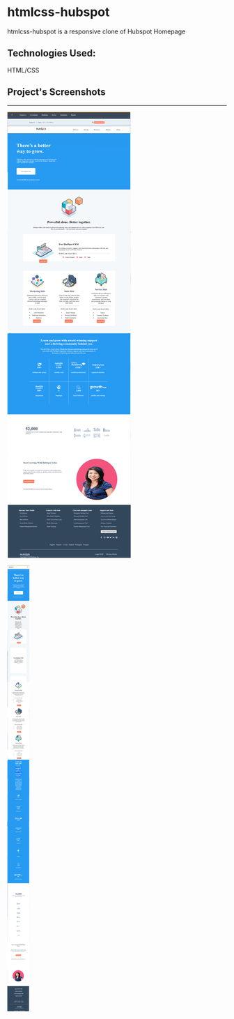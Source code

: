 # htmlcss-hubspot

htmlcss-hubspot is a responsive clone of Hubspot Homepage

## Technologies Used:

HTML/CSS

## Project's Screenshots

<hr></hr>

![](hubspot3.png)

![](ppp.png)
